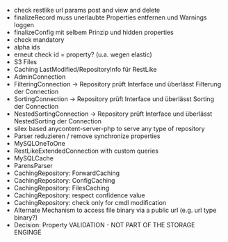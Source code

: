 - check restlike url params post and view and delete
- finalizeRecord muss unerlaubte Properties entfernen und Warnings loggen
- finalizeConfig mit selbem Prinzip und hidden properties
- check mandatory
- alpha ids
- erneut check id = property? (u.a. wegen elastic)
- S3 Files
- Caching LastModified/RepositoryInfo für RestLike
- AdminConnection
- FilteringConnection -> Repository prüft Interface und überlässt Filterung der Connection
- SortingConnection -> Repository prüft Interface und überlässt Sorting der Connection
- NestedSortingConnection -> Repository prüft Interface und überlässt NestedSorting der Connection
- silex based anycontent-server-php to serve any type of repository
- Parser reduzieren / remove synchronize properties
- MySQLOneToOne
- RestLikeExtendedConnection with custom queries
- MySQLCache
- ParensParser
- CachingRepository: ForwardCaching
- CachingRepository: ConfigCaching
- CachingRepository: FilesCaching
- CachingRepository: respect confidence value
- CachingRepository: check only for cmdl modification
- Alternate Mechanism to access file binary via a public url (e.g. url type binary?)
- Decision: Property VALIDATION - NOT PART OF THE STORAGE ENGINGE  